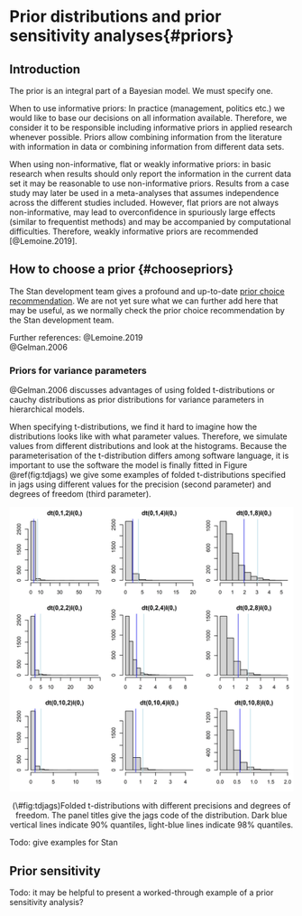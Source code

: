 
# Prior distributions and prior sensitivity analyses{#priors}

## Introduction

The prior is an integral part of a Bayesian model. We must specify one.  

When to use informative priors: In practice (management, politics etc.) we would like to base our decisions on all information available. Therefore, we consider it to be responsible including informative priors in applied research whenever possible. Priors allow combining information from the literature with information in data or combining information from different data sets.

When using non-informative, flat or weakly informative priors: in basic research when results should only report the information in the current data set it may be reasonable to use non-informative priors. Results from a case study may later be used in a meta-analyses that assumes independence across the different studies included. However, flat priors are not always non-informative, may lead to overconfidence in spuriously large effects (similar to frequentist methods) and may be accompanied by computational difficulties. Therefore, weakly informative priors are recommended [@Lemoine.2019].


## How to choose a prior {#choosepriors}

The Stan development team gives a profound and up-to-date [prior choice recommendation](https://github.com/stan-dev/stan/wiki/Prior-Choice-Recommendations). We are not yet sure what we can further add here that may be useful, as we normally check the prior choice recommendation by the Stan development team.


<!-- Tabelle von Fränzi (CourseIII_glm_glmmm/course2018/presentations_handouts/presentations) -->

Further references: 
@Lemoine.2019  
@Gelman.2006

### Priors for variance parameters

@Gelman.2006 discusses advantages of using folded t-distributions or cauchy distributions as prior distributions for variance parameters in hierarchical models. 

When specifying t-distributions, we find it hard to imagine how the distributions looks like with what parameter values. Therefore, we simulate values from different distributions and look at the histograms. Because the parameterisation of the t-distribution differs among software language, it is important to use the software the model is finally fitted in Figure \@ref(fig:tdjags) we give some examples of folded t-distributions specified in jags using different values for the precision (second parameter) and degrees of freedom (third parameter).  

<div class="figure" style="text-align: center">
<a href="" target="_blank"><img src="images/example_t_distributions_jags.jpg" alt="Folded t-distributions with different precisions and degrees of freedom. The panel titles give the jags code of the distribution. Dark blue vertical lines indicate 90% quantiles, light-blue lines indicate 98% quantiles."  /></a>
<p class="caption">(\#fig:tdjags)Folded t-distributions with different precisions and degrees of freedom. The panel titles give the jags code of the distribution. Dark blue vertical lines indicate 90% quantiles, light-blue lines indicate 98% quantiles.</p>
</div>


Todo: give examples for Stan

## Prior sensitivity

Todo: it may be helpful to present a worked-through example of a prior sensitivity analysis?



